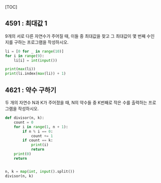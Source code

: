 [TOC]

## 4591 : 최대값 1

9개의 서로 다른 자연수가 주어질 때, 이들 중 최대값을 찾고 그 최대값이 몇 번째 수인지를 구하는 프로그램을 작성하시오.

``` python
li = [0 for _ in range(10)]
for i in range(9):
    li[i] = int(input())

print(max(li))
print(li.index(max(li)) + 1)
```

## 4621 : 약수 구하기

두 개의 자연수 N과 K가 주어졌을 때, N의 약수들 중 K번째로 작은 수를 출력하는 프로그램을 작성하시오.

``` python
def divisor(n, k):
    count = 0
    for i in range(1, n + 1):
        if n % i == 0:
            count += 1
        if count == k:
            print(i)
            return
    print(0)
    return


n, k = map(int, input().split())
divisor(n, k)
```
